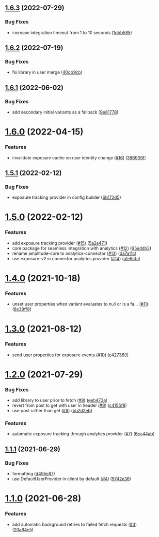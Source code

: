 ## [1.6.3](https://github.com/amplitude/experiment-android-client/compare/1.6.2...1.6.3) (2022-07-29)


### Bug Fixes

* increase integration timeout from 1 to 10 seconds ([1dbb585](https://github.com/amplitude/experiment-android-client/commit/1dbb585ea7bffdc2c741a10013c4c1d3b52bbc1b))

## [1.6.2](https://github.com/amplitude/experiment-android-client/compare/1.6.1...1.6.2) (2022-07-19)


### Bug Fixes

* fix library in user merge ([40db9cb](https://github.com/amplitude/experiment-android-client/commit/40db9cb566728ee60afd24909ac975cf641ed5d9))

## [1.6.1](https://github.com/amplitude/experiment-android-client/compare/1.6.0...1.6.1) (2022-06-02)


### Bug Fixes

* add secondary initial variants as a fallback ([9e81778](https://github.com/amplitude/experiment-android-client/commit/9e81778578ea4a3ca4f04dc639e6114e9cd0708f))

# [1.6.0](https://github.com/amplitude/experiment-android-client/compare/1.5.1...1.6.0) (2022-04-15)


### Features

* invalidate exposure cache on user identity change ([#16](https://github.com/amplitude/experiment-android-client/issues/16)) ([386936f](https://github.com/amplitude/experiment-android-client/commit/386936f6dccdb6c932fdae3e7bd8c6164d9b53c5))

## [1.5.1](https://github.com/amplitude/experiment-android-client/compare/1.5.0...1.5.1) (2022-02-12)


### Bug Fixes

* exposure tracking provider in config builder ([6b172d5](https://github.com/amplitude/experiment-android-client/commit/6b172d576d6ec24773fce6a6c357543628814cdb))

# [1.5.0](https://github.com/amplitude/experiment-android-client/compare/1.4.0...1.5.0) (2022-02-12)


### Features

* add exposure tracking provider ([#15](https://github.com/amplitude/experiment-android-client/issues/15)) ([5a2a471](https://github.com/amplitude/experiment-android-client/commit/5a2a471ecaf72192d6ec42f32d1467532e1d9412))
* core package for seamless integration with analytics ([#12](https://github.com/amplitude/experiment-android-client/issues/12)) ([95addb3](https://github.com/amplitude/experiment-android-client/commit/95addb37ca123f17ed8462938dcae15e56620371))
* rename amplitude-core to analytics-connector ([#13](https://github.com/amplitude/experiment-android-client/issues/13)) ([da7a11c](https://github.com/amplitude/experiment-android-client/commit/da7a11c9f0cd6619bc1ecf7db6334339d0c54f6c))
* use exposure-v2 in connector analytics provider ([#14](https://github.com/amplitude/experiment-android-client/issues/14)) ([afe9cfc](https://github.com/amplitude/experiment-android-client/commit/afe9cfc9c47fe63550a58be9515117e5548f15d1))

# [1.4.0](https://github.com/amplitude/experiment-android-client/compare/1.3.0...1.4.0) (2021-10-18)


### Features

* unset user properties when variant evaluates to null or is a fa… ([#11](https://github.com/amplitude/experiment-android-client/issues/11)) ([8a38ff8](https://github.com/amplitude/experiment-android-client/commit/8a38ff8bdc96b9e37e2c2a689ccefe0f6ecf642d))

# [1.3.0](https://github.com/amplitude/experiment-android-client/compare/1.2.0...1.3.0) (2021-08-12)


### Features

* send user properties for exposure events ([#10](https://github.com/amplitude/experiment-android-client/issues/10)) ([c427360](https://github.com/amplitude/experiment-android-client/commit/c427360a8c301a2933aebe2d75ea46a7e606689e))

# [1.2.0](https://github.com/amplitude/experiment-android-client/compare/1.1.1...1.2.0) (2021-07-29)


### Bug Fixes

* add library to user prior to fetch ([#8](https://github.com/amplitude/experiment-android-client/issues/8)) ([eeb473a](https://github.com/amplitude/experiment-android-client/commit/eeb473a53d04bb0f8c090232d7ac329afada4112))
* revert from post to get with user in header ([#9](https://github.com/amplitude/experiment-android-client/issues/9)) ([c4155f8](https://github.com/amplitude/experiment-android-client/commit/c4155f8fd9b07d4966353e73073a2f95d6451593))
* use post rather than get ([#6](https://github.com/amplitude/experiment-android-client/issues/6)) ([bb2d2eb](https://github.com/amplitude/experiment-android-client/commit/bb2d2eb5c58659088446dc98ff70c894e1116698))


### Features

* automatic exposure tracking through analytics provider ([#7](https://github.com/amplitude/experiment-android-client/issues/7)) ([6cc44ab](https://github.com/amplitude/experiment-android-client/commit/6cc44ab7d0285a164b24aa240012efb1f3143d5a))

## [1.1.1](https://github.com/amplitude/experiment-android-client/compare/1.1.0...1.1.1) (2021-06-29)


### Bug Fixes

* formatting ([d455e87](https://github.com/amplitude/experiment-android-client/commit/d455e87d91b73a1eea592d14fc2343fe6bd37c63))
* use DefaultUserProvider in client by default ([#4](https://github.com/amplitude/experiment-android-client/issues/4)) ([5742e36](https://github.com/amplitude/experiment-android-client/commit/5742e3686f8c99e37d26d6f86279ca0c580633be))

# [1.1.0](https://github.com/amplitude/experiment-android-client/compare/1.0.0...1.1.0) (2021-06-28)


### Features

* add automatic background retries to failed fetch requests ([#3](https://github.com/amplitude/experiment-android-client/issues/3)) ([20a84e5](https://github.com/amplitude/experiment-android-client/commit/20a84e5ada0400d1aac6ab6c8a48c704256f5c2f))
